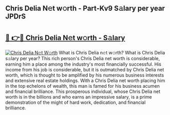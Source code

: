 ## Chris Delia N𝚎t w𝚘rth - Part-Kv9 S𝚊lary per year JPDrS

# <h2><a href="http://gc4a5av.nevu.top/?p=Chris+Delia">🔗 👉🔴 Chris Delia N𝚎t w𝚘rth - S𝚊lary</a></h2>

[![Chris Delia N𝚎t W𝚘rth](https://i.imgur.com/Oavwk0R.jpeg)](http://gc4a5av.nevu.top/?p=Chris+Delia)
What is Chris Delia n𝚎t w𝚘rth? What is Chris Delia s𝚊lary per year?
This rich person's Chris Delia net worth is considerable, earning him a place among the industry's most financially successful. His income from his job is considerable, but it is outmatched by Chris Delia net worth, which is thought to be amplified by his numerous business interests and extensive real estate holdings. With a Chris Delia net worth placing him in the top echelons of wealth, this man is famed for his business acumen and financial brilliance. This prosperous individual, whose Chris Delia net worth is in the billions and who earns an impressive salary, is a prime demonstration of the might of hard work, dedication, and financial brilliance.

